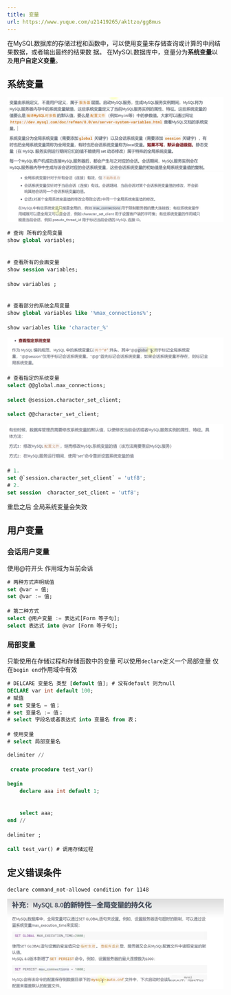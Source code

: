 ```yaml
---
title: 变量
url: https://www.yuque.com/u21419265/ak1tzo/gg8mus
---
```


在MySQL数据库的存储过程和函数中，可以使用变量来存储查询或计算的中间结果数据，或者输出最终的结果数
据。
在MySQL数据库中，变量分为**系统变量**以及**用户自定义变量**。 <a name="vNA0s"></a>

## 系统变量

![image.png](../../assets/mysql/gg8mus/1653714765071-e01dc478-01b5-47a6-87da-c743de31fcad.png)
![image.png](../../assets/mysql/gg8mus/1653715166025-12212bff-0440-4b4d-aa17-7197654508ce.png)

```sql
# 查询 所有的全局变量
show global variables;


# 查看所有的会画变量
show session variables;

show variables ;


# 查看部分的系统全局变量
show global variables like '%max_connections%';

show variables like 'character_%'
```

![image.png](../../assets/mysql/gg8mus/1653715520334-5713359f-4ed1-4953-b3e1-e0c6ac02ded2.png)

```sql
# 查看指定的系统变量
select @@global.max_connections;

select @session.character_set_client;

select @@character_set_client;
```

![image.png](../../assets/mysql/gg8mus/1653716007889-f2db15a4-9b45-4370-bf01-edfea6f03160.png)

```sql
# 1.
set @`session.character_set_client` = 'utf8';
# 2.
set session  character_set_client = 'utf8';
```

重启之后 全局系统变量会失效 <a name="RNPff"></a>

## 用户变量

<a name="dVHnW"></a>

### 会话用户变量

使用@符开头 作用域为当前会话

```sql
# 两种方式声明赋值
set @var = 值;
set @var := 值;

# 第二种方式
select @用户变量 := 表达式[Form 等子句];
select 表达式 into @var [Form 等子句];
```

<a name="eldjq"></a>

### 局部变量

只能使用在存储过程和存储函数中的变量
可以使用`declare`定义一个局部变量
仅在`begin end`作用域中有效

```sql
# DELCARE 变量名 类型 [default 值]; # 没有default 则为null
DECLARE var int default 100;
# 赋值
# set 变量名 = 值；
# set 变量名 := 值；
# select 字段名或者表达式 into 变量名 from 表；

# 使用变量
# select 局部变量名
```

```sql
delimiter //

 create procedure test_var()

begin
    declare aaa int default 1;


    select aaa;
end //

delimiter ;

call test_var() # 调用存储过程
```

<a name="fWrXS"></a>

## 定义错误条件

```shell
declare command_not-allowed condition for 1148
```

![image.png](../../assets/mysql/gg8mus/1665044041716-d1745830-9cc2-4a0a-81a2-ac46ca04ce3a.png)
